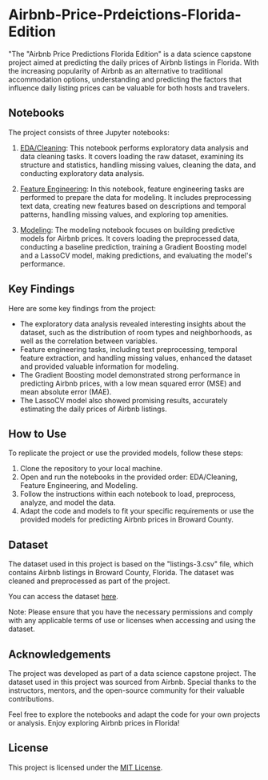 # Airbnb-Price-Prdeictions-Florida-Edition
"The "Airbnb Price Predictions Florida Edition" is a data science capstone project aimed at predicting the daily prices of Airbnb listings in Florida. With the increasing popularity of Airbnb as an alternative to traditional accommodation options, understanding and predicting the factors that influence daily listing prices can be valuable for both hosts and travelers.

## Notebooks

The project consists of three Jupyter notebooks:

1. [EDA/Cleaning](notebooks/EDA_Cleaning.ipynb): This notebook performs exploratory data analysis and data cleaning tasks. It covers loading the raw dataset, examining its structure and statistics, handling missing values, cleaning the data, and conducting exploratory data analysis.

2. [Feature Engineering](notebooks/Feature_Engineering.ipynb): In this notebook, feature engineering tasks are performed to prepare the data for modeling. It includes preprocessing text data, creating new features based on descriptions and temporal patterns, handling missing values, and exploring top amenities.

3. [Modeling](notebooks/Modeling.ipynb): The modeling notebook focuses on building predictive models for Airbnb prices. It covers loading the preprocessed data, conducting a baseline prediction, training a Gradient Boosting model and a LassoCV model, making predictions, and evaluating the model's performance.

## Key Findings

Here are some key findings from the project:

- The exploratory data analysis revealed interesting insights about the dataset, such as the distribution of room types and neighborhoods, as well as the correlation between variables.
- Feature engineering tasks, including text preprocessing, temporal feature extraction, and handling missing values, enhanced the dataset and provided valuable information for modeling.
- The Gradient Boosting model demonstrated strong performance in predicting Airbnb prices, with a low mean squared error (MSE) and mean absolute error (MAE).
- The LassoCV model also showed promising results, accurately estimating the daily prices of Airbnb listings.

## How to Use

To replicate the project or use the provided models, follow these steps:

1. Clone the repository to your local machine.
2. Open and run the notebooks in the provided order: EDA/Cleaning, Feature Engineering, and Modeling.
3. Follow the instructions within each notebook to load, preprocess, analyze, and model the data.
4. Adapt the code and models to fit your specific requirements or use the provided models for predicting Airbnb prices in Broward County.

## Dataset

The dataset used in this project is based on the "listings-3.csv" file, which contains Airbnb listings in Broward County, Florida. The dataset was cleaned and preprocessed as part of the project.

You can access the dataset [here](http://insideairbnb.com/get-the-data/). 

Note: Please ensure that you have the necessary permissions and comply with any applicable terms of use or licenses when accessing and using the dataset.


## Acknowledgements

The project was developed as part of a data science capstone project. The dataset used in this project was sourced from Airbnb. Special thanks to the instructors, mentors, and the open-source community for their valuable contributions.

Feel free to explore the notebooks and adapt the code for your own projects or analysis. Enjoy exploring Airbnb prices in Florida!

## License

This project is licensed under the [MIT License](LICENSE).

